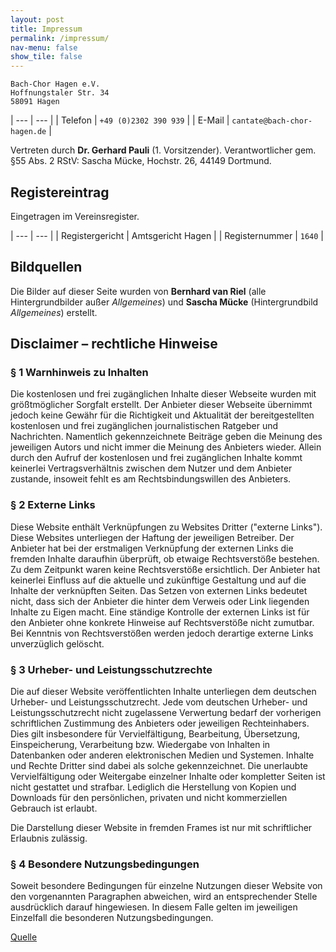 ```yaml
---
layout: post
title: Impressum
permalink: /impressum/
nav-menu: false
show_tile: false
---
```


```
Bach-Chor Hagen e.V.
Hoffnungstaler Str. 34
58091 Hagen
```

| --- | --- |
| Telefon | `+49 (0)2302 390 939` |
| E-Mail | `cantate@bach-chor-hagen.de` |

Vertreten durch **Dr. Gerhard Pauli** (1. Vorsitzender).
Verantwortlicher gem. §55 Abs. 2 RStV: Sascha Mücke, Hochstr. 26, 44149 Dortmund.

## Registereintrag

Eingetragen im Vereinsregister.

| --- | --- |
| Registergericht | Amtsgericht Hagen |
| Registernummer | `1640` |


## Bildquellen

Die Bilder auf dieser Seite wurden von **Bernhard van Riel** (alle Hintergrundbilder außer *Allgemeines*) und **Sascha Mücke** (Hintergrundbild *Allgemeines*) erstellt.


## Disclaimer – rechtliche Hinweise
### § 1 Warnhinweis zu Inhalten

Die kostenlosen und frei zugänglichen Inhalte dieser Webseite wurden mit größtmöglicher Sorgfalt erstellt.
Der Anbieter dieser Webseite übernimmt jedoch keine Gewähr für die Richtigkeit und Aktualität der bereitgestellten kostenlosen und frei zugänglichen journalistischen Ratgeber und Nachrichten.
Namentlich gekennzeichnete Beiträge geben die Meinung des jeweiligen Autors und nicht immer die Meinung des Anbieters wieder.
Allein durch den Aufruf der kostenlosen und frei zugänglichen Inhalte kommt keinerlei Vertragsverhältnis zwischen dem Nutzer und dem Anbieter zustande, insoweit fehlt es am Rechtsbindungswillen des Anbieters.

### § 2 Externe Links

Diese Website enthält Verknüpfungen zu Websites Dritter ("externe Links").
Diese Websites unterliegen der Haftung der jeweiligen Betreiber.
Der Anbieter hat bei der erstmaligen Verknüpfung der externen Links die fremden Inhalte daraufhin überprüft, ob etwaige Rechtsverstöße bestehen.
Zu dem Zeitpunkt waren keine Rechtsverstöße ersichtlich.
Der Anbieter hat keinerlei Einfluss auf die aktuelle und zukünftige Gestaltung und auf die Inhalte der verknüpften Seiten.
Das Setzen von externen Links bedeutet nicht, dass sich der Anbieter die hinter dem Verweis oder Link liegenden Inhalte zu Eigen macht.
Eine ständige Kontrolle der externen Links ist für den Anbieter ohne konkrete Hinweise auf Rechtsverstöße nicht zumutbar.
Bei Kenntnis von Rechtsverstößen werden jedoch derartige externe Links unverzüglich gelöscht.

### § 3 Urheber- und Leistungsschutzrechte

Die auf dieser Website veröffentlichten Inhalte unterliegen dem deutschen Urheber- und Leistungsschutzrecht.
Jede vom deutschen Urheber- und Leistungsschutzrecht nicht zugelassene Verwertung bedarf der vorherigen schriftlichen Zustimmung des Anbieters oder jeweiligen Rechteinhabers.
Dies gilt insbesondere für Vervielfältigung, Bearbeitung, Übersetzung, Einspeicherung, Verarbeitung bzw. Wiedergabe von Inhalten in Datenbanken oder anderen elektronischen Medien und Systemen.
Inhalte und Rechte Dritter sind dabei als solche gekennzeichnet.
Die unerlaubte Vervielfältigung oder Weitergabe einzelner Inhalte oder kompletter Seiten ist nicht gestattet und strafbar.
Lediglich die Herstellung von Kopien und Downloads für den persönlichen, privaten und nicht kommerziellen Gebrauch ist erlaubt.

Die Darstellung dieser Website in fremden Frames ist nur mit schriftlicher Erlaubnis zulässig.

### § 4 Besondere Nutzungsbedingungen

Soweit besondere Bedingungen für einzelne Nutzungen dieser Website von den vorgenannten Paragraphen abweichen, wird an entsprechender Stelle ausdrücklich darauf hingewiesen.
In diesem Falle gelten im jeweiligen Einzelfall die besonderen Nutzungsbedingungen.

[Quelle](https://www.juraforum.de/impressum-generator/)
